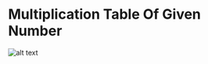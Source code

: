 # Multiplication Table Of Given Number
![alt text]([https://github.com/pknatic/Android/blob/1031a6df7a2b2f7763abdf60222646d503b175b1/project_3/MultiTable/project_3.png](https://photos.app.goo.gl/9FC2tjEZjie9fm9MA))
